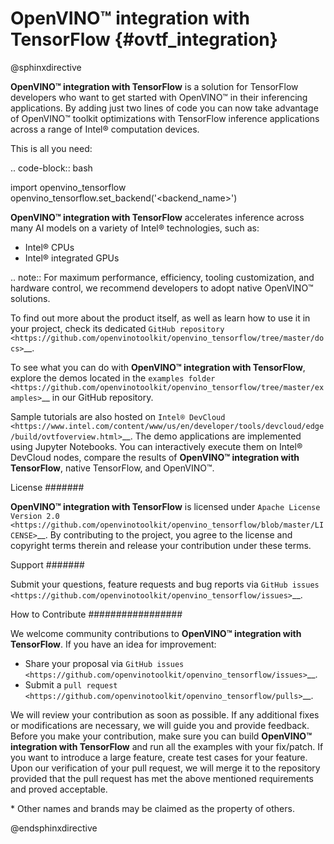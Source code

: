 # OpenVINO™ integration with TensorFlow {#ovtf_integration}

@sphinxdirective

**OpenVINO™ integration with TensorFlow** is a solution for TensorFlow developers who want to get started with OpenVINO™ in their inferencing applications. By adding just two lines of code you can now take advantage of OpenVINO™ toolkit optimizations with TensorFlow inference applications across a range of Intel® computation devices.

This is all you need:

.. code-block:: bash

   import openvino_tensorflow
   openvino_tensorflow.set_backend('<backend_name>')


**OpenVINO™ integration with TensorFlow** accelerates inference across many AI models on a variety of Intel® technologies, such as:

* Intel® CPUs
* Intel® integrated GPUs

.. note:: 
   For maximum performance, efficiency, tooling customization, and hardware control, we recommend developers to adopt native OpenVINO™ solutions.

To find out more about the product itself, as well as learn how to use it in your project, check its dedicated `GitHub repository <https://github.com/openvinotoolkit/openvino_tensorflow/tree/master/docs>`__. 


To see what you can do with **OpenVINO™ integration with TensorFlow**, explore the demos located in the `examples folder <https://github.com/openvinotoolkit/openvino_tensorflow/tree/master/examples>`__ in our GitHub repository.  

Sample tutorials are also hosted on `Intel® DevCloud <https://www.intel.com/content/www/us/en/developer/tools/devcloud/edge/build/ovtfoverview.html>`__. The demo applications are implemented using Jupyter Notebooks. You can interactively execute them on Intel® DevCloud nodes, compare the results of **OpenVINO™ integration with TensorFlow**, native TensorFlow, and OpenVINO™. 

License
#######

**OpenVINO™ integration with TensorFlow** is licensed under `Apache License Version 2.0 <https://github.com/openvinotoolkit/openvino_tensorflow/blob/master/LICENSE>`__.
By contributing to the project, you agree to the license and copyright terms therein
and release your contribution under these terms.

Support
#######

Submit your questions, feature requests and bug reports via `GitHub issues <https://github.com/openvinotoolkit/openvino_tensorflow/issues>`__.

How to Contribute
#################

We welcome community contributions to **OpenVINO™ integration with TensorFlow**. If you have an idea for improvement:

* Share your proposal via `GitHub issues <https://github.com/openvinotoolkit/openvino_tensorflow/issues>`__.
* Submit a `pull request <https://github.com/openvinotoolkit/openvino_tensorflow/pulls>`__.

We will review your contribution as soon as possible. If any additional fixes or modifications are necessary, we will guide you and provide feedback. Before you make your contribution, make sure you can build **OpenVINO™ integration with TensorFlow** and run all the examples with your fix/patch. If you want to introduce a large feature, create test cases for your feature. Upon our verification of your pull request, we will merge it to the repository provided that the pull request has met the above mentioned requirements and proved acceptable.

\* Other names and brands may be claimed as the property of others.

@endsphinxdirective

